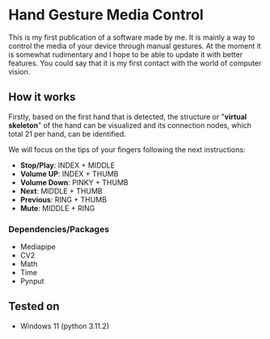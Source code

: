 # Hand Gesture Media Control
This is my first publication of a software made by me. It is mainly a way to control the media of your device through manual gestures. At the moment it is somewhat rudimentary and I hope to be able to update it with better features.   You could say that it is my first contact with the world of computer vision.

## How it works
Firstly, based on the first hand that is detected, the structure or "**virtual skeleton**" of the hand can be visualized and its connection nodes, which total 21 per hand, can be identified.

We will focus on the tips of your fingers following the next instructions: 

- **Stop/Play**: INDEX + MIDDLE 
- **Volume UP**: INDEX + THUMB
- **Volume Down**: PINKY + THUMB
- **Next**: MIDDLE + THUMB
- **Previous**: RING + THUMB
- **Mute**: MIDDLE + RING


### Dependencies/Packages
- Mediapipe
- CV2
- Math
- Time
- Pynput

## Tested on
- Windows 11 (python 3.11.2)
